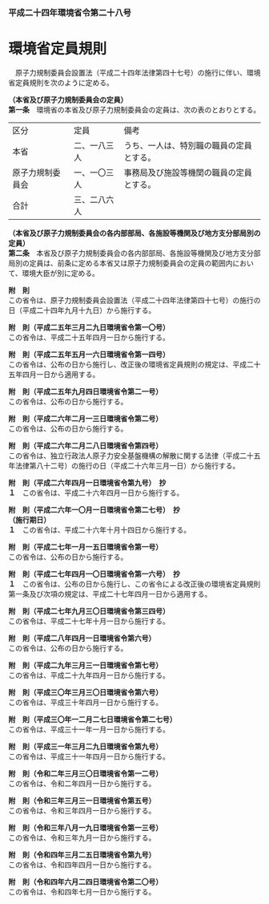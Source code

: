 ### 平成二十四年環境省令第二十八号  
# 環境省定員規則  
　原子力規制委員会設置法（平成二十四年法律第四十七号）の施行に伴い、環境省定員規則を次のように定める。  
  
**（本省及び原子力規制委員会の定員）**  
**第一条**　環境省の本省及び原子力規制委員会の定員は、次の表のとおりとする。  

||||  
| --- | --- | --- |  
|区分|定員|備考|  
|本省|二、一八三人|うち、一人は、特別職の職員の定員とする。|  
|原子力規制委員会|一、一〇三人|事務局及び施設等機関の職員の定員とする。|  
|合計|三、二八六人||  
  
  
**（本省及び原子力規制委員会の各内部部局、各施設等機関及び地方支分部局別の定員）**  
**第二条**　本省及び原子力規制委員会の各内部部局、各施設等機関及び地方支分部局別の定員は、前条に定める本省又は原子力規制委員会の定員の範囲内において、環境大臣が別に定める。  
  
**附　則**  
この省令は、原子力規制委員会設置法（平成二十四年法律第四十七号）の施行の日（平成二十四年九月十九日）から施行する。  
  
**附　則（平成二五年三月二九日環境省令第一〇号）**  
この省令は、平成二十五年四月一日から施行する。  
  
**附　則（平成二五年五月一六日環境省令第一四号）**  
この省令は、公布の日から施行し、改正後の環境省定員規則の規定は、平成二十五年四月一日から適用する。  
  
**附　則（平成二五年九月四日環境省令第二一号）**  
この省令は、公布の日から施行する。  
  
**附　則（平成二六年二月一三日環境省令第二号）**  
この省令は、公布の日から施行する。  
  
**附　則（平成二六年二月二八日環境省令第四号）**  
この省令は、独立行政法人原子力安全基盤機構の解散に関する法律（平成二十五年法律第八十二号）の施行の日（平成二十六年三月一日）から施行する。  
  
**附　則（平成二六年四月一日環境省令第九号）　抄**  
**１**　この省令は、平成二十六年四月一日から施行する。  
  
**附　則（平成二六年一〇月一日環境省令第二七号）　抄**  
**（施行期日）**  
**１**　この省令は、平成二十六年十月十四日から施行する。  
  
**附　則（平成二七年一月一五日環境省令第一号）**  
この省令は、公布の日から施行する。  
  
**附　則（平成二七年四月一〇日環境省令第一六号）　抄**  
**１**　この省令は、公布の日から施行し、この省令による改正後の環境省定員規則第一条及び次項の規定は、平成二十七年四月一日から適用する。  
  
**附　則（平成二七年九月三〇日環境省令第三四号）**  
この省令は、平成二十七年十月一日から施行する。  
  
**附　則（平成二八年四月一日環境省令第六号）**  
この省令は、公布の日から施行する。  
  
**附　則（平成二九年三月三一日環境省令第七号）**  
この省令は、平成二十九年四月一日から施行する。  
  
**附　則（平成三〇年三月三〇日環境省令第六号）**  
この省令は、平成三十年四月一日から施行する。  
  
**附　則（平成三〇年一二月二七日環境省令第二七号）**  
この省令は、平成三十一年一月一日から施行する。  
  
**附　則（平成三一年三月二九日環境省令第九号）**  
この省令は、平成三十一年四月一日から施行する。  
  
**附　則（令和二年三月三〇日環境省令第一二号）**  
この省令は、令和二年四月一日から施行する。  
  
**附　則（令和三年三月三一日環境省令第五号）**  
この省令は、令和三年四月一日から施行する。  
  
**附　則（令和三年八月一九日環境省令第一三号）**  
この省令は、令和三年九月一日から施行する。  
  
**附　則（令和四年三月二五日環境省令第九号）**  
この省令は、令和四年四月一日から施行する。  
  
**附　則（令和四年六月二四日環境省令第二〇号）**  
この省令は、令和四年七月一日から施行する。  
  
